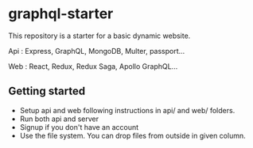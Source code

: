 # graphql-starter

This repository is a starter for a basic dynamic website.

Api : Express, GraphQL, MongoDB, Multer, passport...

Web : React, Redux, Redux Saga, Apollo GraphQL...

## Getting started
- Setup api and web following instructions in api/ and web/ folders.
- Run both api and server
- Signup if you don't have an account
- Use the file system. You can drop files from outside in given column.